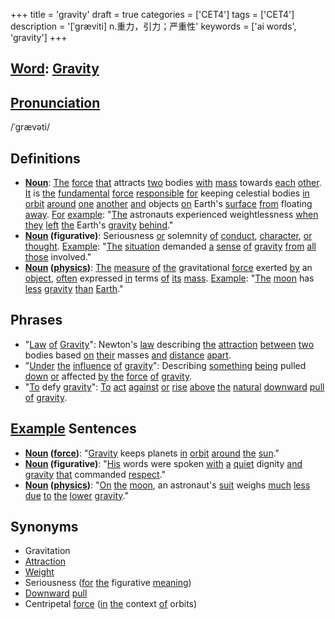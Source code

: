 +++
title = 'gravity'
draft = true
categories = ['CET4']
tags = ['CET4']
description = '[ˈgræviti] n.重力，引力；严重性'
keywords = ['ai words', 'gravity']
+++

## [Word](/post/word/): [Gravity](/post/gravity/)

## [Pronunciation](/post/pronunciation/)
/ˈɡrævəti/

## Definitions
- **[Noun](/post/noun/)**: [The](/post/the/) [force](/post/force/) [that](/post/that/) attracts [two](/post/two/) bodies [with](/post/with/) [mass](/post/mass/) towards [each](/post/each/) [other](/post/other/). [It](/post/it/) is [the](/post/the/) [fundamental](/post/fundamental/) [force](/post/force/) [responsible](/post/responsible/) [for](/post/for/) keeping celestial bodies [in](/post/in/) [orbit](/post/orbit/) [around](/post/around/) [one](/post/one/) [another](/post/another/) [and](/post/and/) objects [on](/post/on/) Earth's [surface](/post/surface/) [from](/post/from/) floating [away](/post/away/). [For](/post/for/) [example](/post/example/): "[The](/post/the/) astronauts experienced weightlessness [when](/post/when/) [they](/post/they/) [left](/post/left/) [the](/post/the/) Earth's [gravity](/post/gravity/) [behind](/post/behind/)."
- **[Noun](/post/noun/) (figurative)**: Seriousness [or](/post/or/) solemnity [of](/post/of/) [conduct](/post/conduct/), [character](/post/character/), [or](/post/or/) [thought](/post/thought/). [Example](/post/example/): "[The](/post/the/) [situation](/post/situation/) demanded [a](/post/a/) [sense](/post/sense/) [of](/post/of/) [gravity](/post/gravity/) [from](/post/from/) [all](/post/all/) [those](/post/those/) involved."
- **[Noun](/post/noun/) ([physics](/post/physics/))**: [The](/post/the/) [measure](/post/measure/) [of](/post/of/) [the](/post/the/) gravitational [force](/post/force/) exerted [by](/post/by/) an [object](/post/object/), [often](/post/often/) expressed [in](/post/in/) terms [of](/post/of/) [its](/post/its/) [mass](/post/mass/). [Example](/post/example/): "[The](/post/the/) [moon](/post/moon/) has [less](/post/less/) [gravity](/post/gravity/) [than](/post/than/) [Earth](/post/earth/)."

## Phrases
- "[Law](/post/law/) [of](/post/of/) [Gravity](/post/gravity/)": Newton's [law](/post/law/) describing [the](/post/the/) [attraction](/post/attraction/) [between](/post/between/) [two](/post/two/) bodies based [on](/post/on/) [their](/post/their/) masses [and](/post/and/) [distance](/post/distance/) [apart](/post/apart/).
- "[Under](/post/under/) [the](/post/the/) [influence](/post/influence/) [of](/post/of/) [gravity](/post/gravity/)": Describing [something](/post/something/) [being](/post/being/) pulled [down](/post/down/) [or](/post/or/) affected [by](/post/by/) [the](/post/the/) [force](/post/force/) [of](/post/of/) [gravity](/post/gravity/).
- "[To](/post/to/) defy [gravity](/post/gravity/)": [To](/post/to/) [act](/post/act/) [against](/post/against/) [or](/post/or/) [rise](/post/rise/) [above](/post/above/) [the](/post/the/) [natural](/post/natural/) [downward](/post/downward/) [pull](/post/pull/) [of](/post/of/) [gravity](/post/gravity/).

## [Example](/post/example/) Sentences
- **[Noun](/post/noun/) ([force](/post/force/))**: "[Gravity](/post/gravity/) keeps planets [in](/post/in/) [orbit](/post/orbit/) [around](/post/around/) [the](/post/the/) [sun](/post/sun/)."
- **[Noun](/post/noun/) (figurative)**: "[His](/post/his/) words were spoken [with](/post/with/) [a](/post/a/) [quiet](/post/quiet/) dignity [and](/post/and/) [gravity](/post/gravity/) [that](/post/that/) commanded [respect](/post/respect/)."
- **[Noun](/post/noun/) ([physics](/post/physics/))**: "[On](/post/on/) [the](/post/the/) [moon](/post/moon/), an astronaut's [suit](/post/suit/) weighs [much](/post/much/) [less](/post/less/) [due](/post/due/) [to](/post/to/) [the](/post/the/) [lower](/post/lower/) [gravity](/post/gravity/)."

## Synonyms
- Gravitation
- [Attraction](/post/attraction/)
- [Weight](/post/weight/)
- Seriousness ([for](/post/for/) [the](/post/the/) figurative [meaning](/post/meaning/))
- [Downward](/post/downward/) [pull](/post/pull/)
- Centripetal [force](/post/force/) ([in](/post/in/) [the](/post/the/) context [of](/post/of/) orbits)

